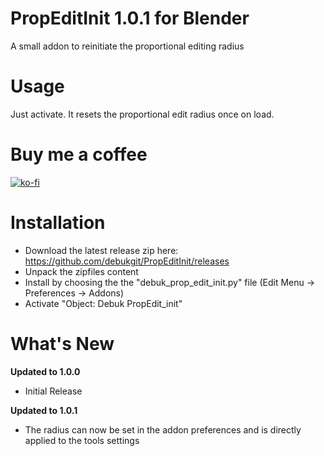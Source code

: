 #  PropEditInit 1.0.1 for Blender

A small addon to reinitiate the  proportional editing radius

# Usage

Just activate. It resets the proportional edit radius once on load.

# Buy me a coffee

[![ko-fi](https://www.ko-fi.com/img/githubbutton_sm.svg)](https://ko-fi.com/I2I31T92M)

# Installation

- Download the latest release zip here: https://github.com/debukgit/PropEditInit/releases
- Unpack the zipfiles content
- Install by choosing the the "debuk_prop_edit_init.py" file  (Edit Menu -> Preferences -> Addons)
- Activate "Object: Debuk PropEdit_init"

# What's New

**Updated to 1.0.0**

- Initial Release

**Updated to 1.0.1**

- The radius can now be set in the addon preferences and is directly applied to the tools settings
